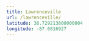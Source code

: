 ```yaml
---
title: Lawrenceville
url: /lawrenceville/
latitude: 38.729213800000004
longitude: -87.6816927
---
```

